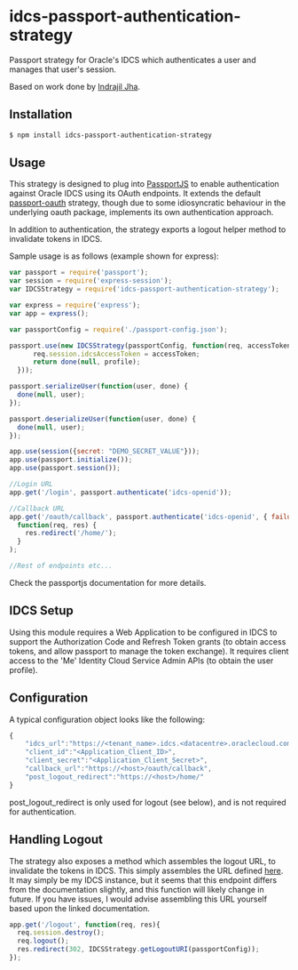 # idcs-passport-authentication-strategy

Passport strategy for Oracle's IDCS which authenticates a user and manages that user's session.

Based on work done by [Indrajil Jha](https://www.npmjs.com/~indraniljha).

## Installation

```bash
$ npm install idcs-passport-authentication-strategy
```

## Usage

This strategy is designed to plug into [PassportJS](http://passportjs.org/) to enable authentication against Oracle IDCS using its OAuth endpoints. It extends the default [passport-oauth](https://github.com/jaredhanson/passport-oauth) strategy, though due to some idiosyncratic behaviour in the underlying oauth package, implements its own authentication approach.

In addition to authentication, the strategy exports a logout helper method to invalidate tokens in IDCS.

Sample usage is as follows (example shown for express):

```js
var passport = require('passport');
var session = require('express-session');
var IDCSStrategy = require('idcs-passport-authentication-strategy');

var express = require('express');
var app = express();

var passportConfig = require('./passport-config.json');

passport.use(new IDCSStrategy(passportConfig, function(req, accessToken, refreshToken, profile, done) {
      req.session.idcsAccessToken = accessToken;
      return done(null, profile);
  }));

passport.serializeUser(function(user, done) {
  done(null, user);
});

passport.deserializeUser(function(user, done) {
  done(null, user);
});

app.use(session({secret: "DEMO_SECRET_VALUE"}));
app.use(passport.initialize());
app.use(passport.session());

//Login URL
app.get('/login', passport.authenticate('idcs-openid'));

//Callback URL
app.get('/oauth/callback', passport.authenticate('idcs-openid', { failureRedirect: '/' }),
  function(req, res) {
    res.redirect('/home/');
  }
);

//Rest of endpoints etc... 
```

Check the passportjs documentation for more details.

## IDCS Setup

Using this module requires a Web Application to be configured in IDCS to support the Authorization Code and Refresh Token grants (to obtain access tokens, and allow passport to manage the token exchange). It requires client access to the 'Me' Identity Cloud Service Admin APIs (to obtain the user profile).

## Configuration

A typical configuration object looks like the following:

```js
{
	"idcs_url":"https://<tenant_name>.idcs.<datacentre>.oraclecloud.com",
	"client_id":"<Application_Client_ID>",
	"client_secret":"<Application_Client_Secret>",
	"callback_url":"https://<host>/oauth/callback",
	"post_logout_redirect":"https://<host>/home/"
}
```

post_logout_redirect is only used for logout (see below), and is not required for authentication.

## Handling Logout

The strategy also exposes a method which assembles the logout URL, to invalidate the tokens in IDCS. This simply assembles the URL defined [here](http://docs.oracle.com/cloud/latest/identity-cloud/IDCSA/op-oauth2-v1-userlogout-get.html). It may simply be my IDCS instance, but it seems that this endpoint differs from the documentation slightly, and this function will likely change in future. If you have issues, I would advise assembling this URL yourself based upon the linked documentation.

```js
app.get('/logout', function(req, res){
  req.session.destroy();
  req.logout();
  res.redirect(302, IDCSStrategy.getLogoutURI(passportConfig));
});

```